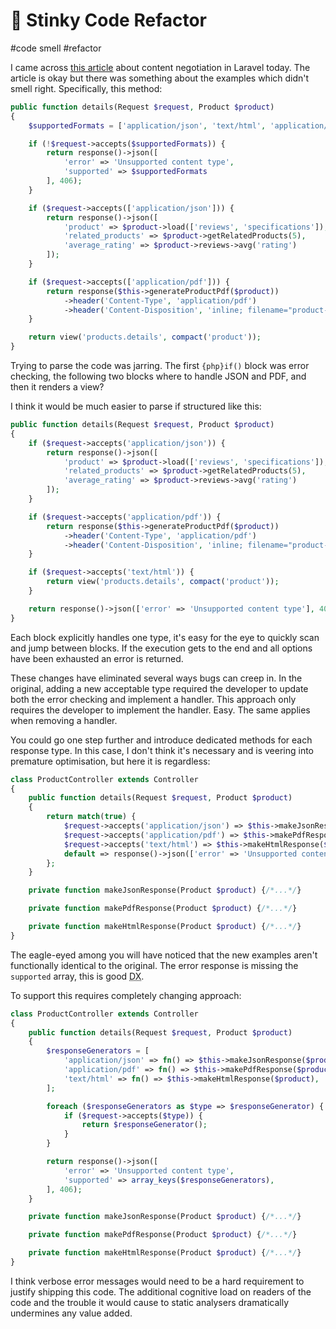 # 🦨 Stinky Code Refactor

#code smell
#refactor

I came across [this article](https://laravel-news.com/request-accepts) about content negotiation in Laravel today. The 
article is okay but there was something about the examples which didn't smell right. Specifically, this method:

```php
public function details(Request $request, Product $product)
{
    $supportedFormats = ['application/json', 'text/html', 'application/pdf'];

    if (!$request->accepts($supportedFormats)) {
        return response()->json([
            'error' => 'Unsupported content type',
            'supported' => $supportedFormats
        ], 406);
    }

    if ($request->accepts(['application/json'])) {
        return response()->json([
            'product' => $product->load(['reviews', 'specifications']),
            'related_products' => $product->getRelatedProducts(5),
            'average_rating' => $product->reviews->avg('rating')
        ]);
    }

    if ($request->accepts(['application/pdf'])) {
        return response($this->generateProductPdf($product))
            ->header('Content-Type', 'application/pdf')
            ->header('Content-Disposition', 'inline; filename="product-' . $product->id . '.pdf"');
    }

    return view('products.details', compact('product'));
}
```

Trying to parse the code was jarring. The first `{php}if()` block was error checking, the following two blocks where to
handle JSON and PDF, and then it renders a view?

I think it would be much easier to parse if structured like this:

```php
public function details(Request $request, Product $product)
{
    if ($request->accepts('application/json')) {
        return response()->json([
            'product' => $product->load(['reviews', 'specifications']),
            'related_products' => $product->getRelatedProducts(5),
            'average_rating' => $product->reviews->avg('rating')
        ]);
    }

    if ($request->accepts('application/pdf')) {
        return response($this->generateProductPdf($product))
            ->header('Content-Type', 'application/pdf')
            ->header('Content-Disposition', 'inline; filename="product-' . $product->id . '.pdf"');
    }

    if ($request->accepts('text/html')) {
        return view('products.details', compact('product'));
    }

    return response()->json(['error' => 'Unsupported content type'], 406);
}
```

Each block explicitly handles one type, it's easy for the eye to quickly scan and jump between blocks. If the execution
gets to the end and all options have been exhausted an error is returned.

These changes have eliminated several ways bugs can creep in. In the original, adding a new acceptable type required the
developer to update both the error checking and implement a handler. This approach only requires the developer to
implement the handler. Easy. The same applies when removing a handler.

You could go one step further and introduce dedicated methods for each response type. In this case, I don't think it's
necessary and is veering into premature optimisation, but here it is regardless:

```php
class ProductController extends Controller
{
    public function details(Request $request, Product $product)
    {
        return match(true) {
            $request->accepts('application/json') => $this->makeJsonResponse($product),
            $request->accepts('application/pdf') => $this->makePdfResponse($product),
            $request->accepts('text/html') => $this->makeHtmlResponse($product),
            default => response()->json(['error' => 'Unsupported content type'], 406),
        };
    }

    private function makeJsonResponse(Product $product) {/*...*/}

    private function makePdfResponse(Product $product) {/*...*/}

    private function makeHtmlResponse(Product $product) {/*...*/}
}
```

The eagle-eyed among you will have noticed that the new examples aren't functionally identical to the original. The
error response is missing the `supported` array, this is good <abbr title="Developer Experience">DX</abbr>.

To support this requires completely changing approach:

```php
class ProductController extends Controller
{
    public function details(Request $request, Product $product)
    {
        $responseGenerators = [
            'application/json' => fn() => $this->makeJsonResponse($product),
            'application/pdf' => fn() => $this->makePdfResponse($product),
            'text/html' => fn() => $this->makeHtmlResponse($product),
        ];

        foreach ($responseGenerators as $type => $responseGenerator) {
            if ($request->accepts($type)) {
                return $responseGenerator();
            }
        }

        return response()->json([
            'error' => 'Unsupported content type',
            'supported' => array_keys($responseGenerators),
        ], 406);
    }

    private function makeJsonResponse(Product $product) {/*...*/}

    private function makePdfResponse(Product $product) {/*...*/}

    private function makeHtmlResponse(Product $product) {/*...*/}
}
```

I think verbose error messages would need to be a hard requirement to justify shipping this code. The additional
cognitive load on readers of the code and the trouble it would cause to static analysers dramatically undermines any
value added.
